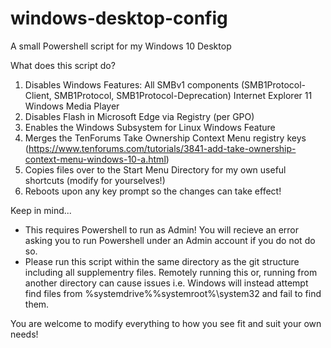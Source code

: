 # windows-desktop-config
A small Powershell script for my Windows 10 Desktop

What does this script do?

1. Disables Windows Features:
    All SMBv1 components (SMB1Protocol-Client, SMB1Protocol, SMB1Protocol-Deprecation)
    Internet Explorer 11
    Windows Media Player
2.  Disables Flash in Microsoft Edge via Registry (per GPO)
3. Enables the Windows Subsystem for Linux Windows Feature
4. Merges the TenForums Take Ownership Context Menu registry keys (https://www.tenforums.com/tutorials/3841-add-take-ownership-context-menu-windows-10-a.html)
5. Copies files over to the Start Menu Directory for my own useful shortcuts (modify for yourselves!)
6. Reboots upon any key prompt so the changes can take effect!

Keep in mind...

- This requires Powershell to run as Admin! You will recieve an error asking you to run Powershell under an Admin account if you do not do so.
- Please run this script within the same directory as the git structure including all supplementry files. Remotely running this or, running from another directory can cause issues i.e. Windows will instead attempt find files from %systemdrive%\%systemroot%\system32 and fail to find them.


You are welcome to modify everything to how you see fit and suit your own needs!
